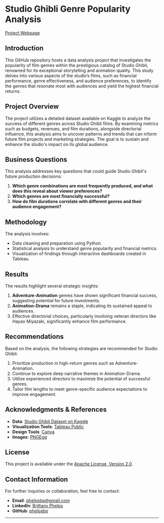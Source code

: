 # Studio Ghibli Genre Popularity Analysis

[Project Webpage](https://phelpsbp.github.io/Studio-Ghibli-Genre-Popularity-Analysis/)

## Introduction
This GitHub repository hosts a data analysis project that investigates the popularity of film genres within the prestigious catalog of Studio Ghibli, renowned for its exceptional storytelling and animation quality. This study delves into various aspects of the studio’s films, such as financial performance, genre effectiveness, and audience preferences, to identify the genres that resonate most with audiences and yield the highest financial returns.

## Project Overview
The project utilizes a detailed dataset available on Kaggle to analyze the success of different genres across Studio Ghibli films. By examining metrics such as budgets, revenues, and film durations, alongside directorial influence, this analysis aims to uncover patterns and trends that can inform future film projects and marketing strategies. The goal is to sustain and enhance the studio's impact on its global audience.

## Business Questions
This analysis addresses key questions that could guide Studio Ghibli's future production decisions:
1. **Which genre combinations are most frequently produced, and what does this reveal about viewer preferences?**
2. **Which genres are most financially successful?**
3. **How do film durations correlate with different genres and their audience engagement?**

## Methodology
The analysis involves:
- Data cleaning and preparation using Python.
- Statistical analysis to understand genre popularity and financial metrics.
- Visualization of findings through interactive dashboards created in Tableau.

## Results
The results highlight several strategic insights:
1. **Adventure-Animation** genres have shown significant financial success, suggesting potential for future investments.
2. **Animation-Drama** remains a staple, indicating its sustained appeal to audiences.
3. Effective directorial choices, particularly involving veteran directors like Hayao Miyazaki, significantly enhance film performance.

## Recommendations
Based on the analysis, the following strategies are recommended for Studio Ghibli:
1. Prioritize production in high-return genres such as Adventure-Animation.
2. Continue to explore deep narrative themes in Animation-Drama.
3. Utilize experienced directors to maximize the potential of successful genres.
4. Tailor film lengths to meet genre-specific audience expectations to improve engagement.

## Acknowledgments & References
- **Data**: [Studio Ghibli Dataset on Kaggle](https://www.kaggle.com/datasets/shruthiiiee/studio-ghibli-dataset)
- **Visualization Tools**: [Tableau Public](https://public.tableau.com/)
- **Design Tools**: [Canva](https://www.canva.com/)
- **Images**: [PNGEgg](https://www.pngegg.com/)

## License
This project is available under the [Apache License, Version 2.0](http://www.apache.org/licenses/LICENSE-2.0).

## Contact Information
For further inquiries or collaboration, feel free to contact:
- **Email**: [phelpsbp@gmail.com](mailto:phelpsbp@gmail.com)
- **LinkedIn**: [Brittany Phelps](https://www.linkedin.com/in/brittany-everette/)
- **GitHub**: [phelpsbp](https://github.com/phelpsbp)

---
